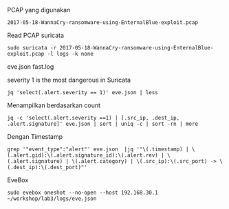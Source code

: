 

PCAP yang digunakan
```
2017-05-18-WannaCry-ransomware-using-EnternalBlue-exploit.pcap
```


Read PCAP suricata
```
sudo suricata -r 2017-05-18-WannaCry-ransomware-using-EnternalBlue-exploit.pcap -l logs -k none
```

eve.json
fast.log

severity 1 is the most dangerous in Suricata
```
jq 'select(.alert.severity == 1)' eve.json | less
```

Menampilkan berdasarkan count
```
jq -c 'select(.alert.severity ==1) | [.src_ip, .dest_ip, .alert.signature]' eve.json | sort | uniq -c | sort -rn | more
```

Dengan Timestamp
```
grep '"event_type":"alert"' eve.json  |jq '"\(.timestamp) | \(.alert.gid):\(.alert.signature_id):\(.alert.rev) | \(.alert.signature) | \(.alert.category) | \(.src_ip):\(.src_port) -> \(.dest_ip):\(.dest_port)"'
```

EveBox
```
sudo evebox oneshot --no-open --host 192.168.30.1 ~/workshop/lab3/logs/eve.json
```